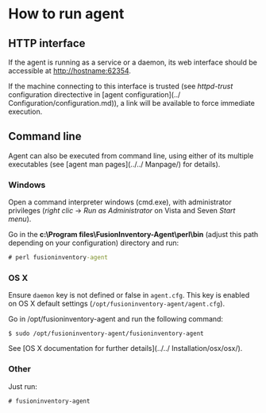 # How to run agent


## HTTP interface

If the agent is running as a service or a daemon, its web interface should 
be accessible at <http://hostname:62354>.

If the machine connecting to this interface is trusted (see *httpd-trust*
configuration directective in [agent configuration](../  Configuration/configuration.md)), a
link will be available to force immediate execution.

## Command line

Agent can also be executed from command line, using either of its multiple
executables (see [agent man pages](../../ Manpage/) for details).

### Windows

Open a command interpreter windows (cmd.exe), with administrator privileges
(*right clic* → *Run as Administrator* on Vista and Seven *Start menu*).

Go in the **c:\Program files\FusionInventory-Agent\perl\bin** (adjust this path depending on your configuration) directory and run:

``` cmd
# perl fusioninventory-agent
```

### OS X

Ensure `daemon` key is not defined or false in `agent.cfg`. This key is enabled on OS X default settings (`/opt/fusioninventory-agent/agent.cfg`).

Go in /opt/fusioninventory-agent and run the following command:

``` shell
$ sudo /opt/fusioninventory-agent/fusioninventory-agent
```

See [OS X documentation for further details](../../   Installation/osx/osx/).

### Other

Just run:

``` shell
# fusioninventory-agent
```
